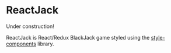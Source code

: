 # ReactJack
Under construction!

ReactJack is React/Redux BlackJack game styled using the [style-components](https://www.styled-components.com/) library.
